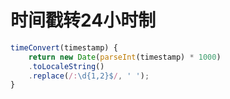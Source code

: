 # 时间戳转24小时制

``` javascript
timeConvert(timestamp) {
    return new Date(parseInt(timestamp) * 1000)
    .toLocaleString()
    .replace(/:\d{1,2}$/, ' ');
}
```